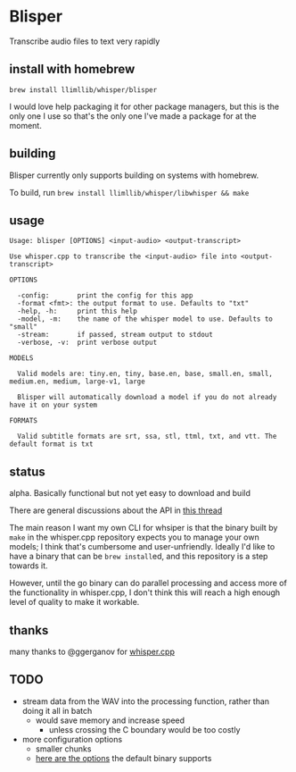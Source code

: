 # Blisper

Transcribe audio files to text very rapidly

## install with homebrew

`brew install llimllib/whisper/blisper`

I would love help packaging it for other package managers, but this is the only one I use so that's the only one I've made a package for at the moment.

## building

Blisper currently only supports building on systems with homebrew.

To build, run `brew install llimllib/whisper/libwhisper && make`

## usage

```
Usage: blisper [OPTIONS] <input-audio> <output-transcript>

Use whisper.cpp to transcribe the <input-audio> file into <output-transcript>

OPTIONS

  -config:       print the config for this app
  -format <fmt>: the output format to use. Defaults to "txt"
  -help, -h:     print this help
  -model, -m:    the name of the whisper model to use. Defaults to "small"
  -stream:       if passed, stream output to stdout
  -verbose, -v:  print verbose output

MODELS

  Valid models are: tiny.en, tiny, base.en, base, small.en, small, medium.en, medium, large-v1, large

  Blisper will automatically download a model if you do not already have it on your system

FORMATS

  Valid subtitle formats are srt, ssa, stl, ttml, txt, and vtt. The default format is txt
```

## status

alpha. Basically functional but not yet easy to download and build

There are general discussions about the API in [this thread](https://github.com/ggerganov/whisper.cpp/discussions/312)

The main reason I want my own CLI for whsiper is that the binary built by `make` in the whisper.cpp repository expects you to manage your own models; I think that's cumbersome and user-unfriendly. Ideally I'd like to have a binary that can be `brew install`ed, and this repository is a step towards it.

However, until the go binary can do parallel processing and access more of the functionality in whisper.cpp, I don't think this will reach a high enough level of quality to make it workable.

## thanks

many thanks to @ggerganov for [whisper.cpp](https://github.com/ggerganov/whisper.cpp/tree/master)

## TODO

- stream data from the WAV into the processing function, rather than doing it all in batch
  - would save memory and increase speed
    - unless crossing the C boundary would be too costly
- more configuration options
  - smaller chunks
  - [here are the options](https://github.com/ggerganov/whisper.cpp/blob/72deb41eb26300f71c50febe29db8ffcce09256c/examples/main/main.cpp#L118) the default binary supports
